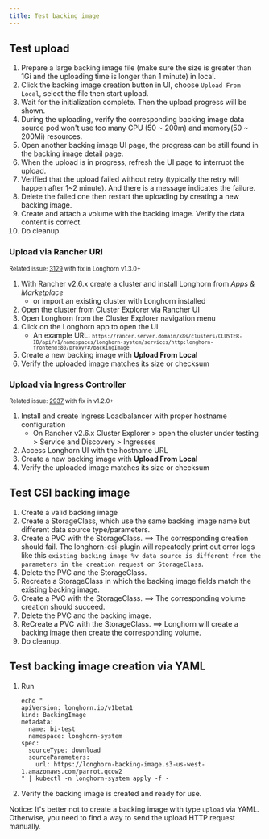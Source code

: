 ```yaml
---
title: Test backing image
---
```


## Test upload
1. Prepare a large backing image file (make sure the size is greater than 1Gi and the uploading time is longer than 1 minute) in local.
2. Click the backing image creation button in UI, choose `Upload From Local`, select the file then start upload.
3. Wait for the initialization complete. Then the upload progress will be shown.
4. During the uploading, verify the corresponding backing image data source pod won't use too many CPU (50 ~ 200m) and memory(50 ~ 200Mi) resources.
5. Open another backing image UI page, the progress can be still found in the backing image detail page.
6. When the upload is in progress, refresh the UI page to interrupt the upload.
7. Verified that the upload failed without retry (typically the retry will happen after 1~2 minute). And there is a message indicates the failure.
8. Delete the failed one then restart the uploading by creating a new backing image.
9. Create and attach a volume with the backing image. Verify the data content is correct.
10. Do cleanup.

### Upload via Rancher URI
<sup>Related issue: [3129](https://github.com/longhorn/longhorn/issues/3129) with fix in Longhorn v1.3.0+</sup>
1. With Rancher v2.6.x create a cluster and install Longhorn from *Apps & Marketplace*
   - or import an existing cluster with Longhorn installed
2. Open the cluster from Cluster Explorer via Rancher UI
3. Open Longhorn from the Cluster Explorer navigation menu
4. Click on the Longhorn app to open the UI
   - An example URL: <small>`https://rancer.server.domain/k8s/clusters/CLUSTER-ID/api/v1/namespaces/longhorn-system/services/http:longhorn-frontend:80/proxy/#/backingImage`</small>
5. Create a new backing image with **Upload From Local**
6. Verify the uploaded image matches its size or checksum

### Upload via Ingress Controller
<sup>Related issue: [2937](https://github.com/longhorn/longhorn/issues/2937) with fix in v1.2.0+</sup>
1. Install and create Ingress Loadbalancer with proper hostname configuration
   - On Rancher v2.6.x Cluster Explorer > open the cluster under testing > Service and Discovery > Ingresses
2. Access Longhorn UI with the hostname URL
3. Create a new backing image with **Upload From Local**
4. Verify the uploaded image matches its size or checksum

## Test CSI backing image
1. Create a valid backing image
2. Create a StorageClass, which use the same backing image name but different data source type/parameters.
3. Create a PVC with the StorageClass. 
   ==> The corresponding creation should fail. The longhorn-csi-plugin will repeatedly print out error logs like this `existing backing image %v data source is different from the parameters in the creation request or StorageClass`.
4. Delete the PVC and the StorageClass.
5. Recreate a StorageClass in which the backing image fields match the existing backing image.
6. Create a PVC with the StorageClass.
   ==> The corresponding volume creation should succeed.
7. Delete the PVC and the backing image.
8. ReCreate a PVC with the StorageClass.
   ==> Longhorn will create a backing image then create the corresponding volume.
9. Do cleanup.

## Test backing image creation via YAML
1. Run 
    ```
    echo "
    apiVersion: longhorn.io/v1beta1
    kind: BackingImage
    metadata:
      name: bi-test
      namespace: longhorn-system
    spec:
      sourceType: download
      sourceParameters:
        url: https://longhorn-backing-image.s3-us-west-1.amazonaws.com/parrot.qcow2
    " | kubectl -n longhorn-system apply -f -
    ```
2. Verify the backing image is created and ready for use.

Notice: It's better not to create a backing image with type `upload` via YAML. Otherwise, you need to find a way to send the upload HTTP request manually.

